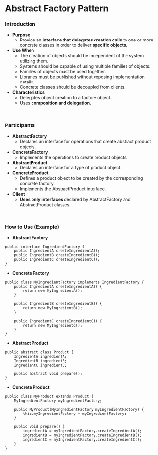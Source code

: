 # Abstract Factory Pattern

### Introduction
- **Purpose**
  - Provide an **interface that delegates creation calls** to one or more concrete classes in order to deliver **specific objects.**
- **Use When**
  - The creation of objects should be independent of the system utilizing them.
  - Systems should be capable of using multiple families of objects.
  - Families of objects must be used together.
  - Libraries must be published without exposing implementation details.
  - Concrete classes should be decoupled from clients.
- **Characteristics**
  - Delegates object creation to a factory object.
  - Uses **composition and delegation.**

<br>

### Participants
- **AbstractFactory**
  - Declares an interface for operations that create abstract product objects.
- **ConcreteFactory**
  - Implements the operations to create product objects.
- **AbstractProduct**
  - Declares an interface for a type of product object.
- **ConcreteProduct**
  - Defines a product object to be created by the corresponding concrete factory.
  - Implements the AbstractProduct interface.
- **Client**
  - **Uses only interfaces** declared by AbstractFactory and AbstractProduct classes.
 
<br>

### How to Use (Example)
- **Abstract Factory**
```
public interface IngredientFactory {
    public IngredientA createIngredientA();
    public IngredientB createIngredientB();
    public IngredientC createIngredientC();
}
```

- **Concrete Factory**
```
public class MyIngredientFactory implements IngredientFactory {
    public IngredientA createIngredientA() {
        return new MyIngredientA();
    }

    public IngredientB createIngredientB() {
        return new MyIngredientB();
    }

    public IngredientC createIngredientC() {
        return new MyIngredientC();
    }
}
```

- **Abstract Product**
```
public abstract class Product {
    IngredientA ingredientA;
    IngredientB ingredientB;
    IngredientC ingredientC;

    public abstract void prepare();
}
```

- **Concrete Product**
```
public class MyProduct extends Product {
    MyIngredientFactory myIngredientFactory;

    public MyProduct(MyIngredientFactory myIngredientFactory) {
        this.myIngredientFactory = myIngredientFactory;
    }

    public void prepare() {
        ingredientA = myIngredientFactory.createIngredientA();
        ingredientB = myIngredientFactory.createIngredientB();
        ingredientC = myIngredientFactory.createIngredientC();
    }
}
```
